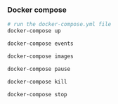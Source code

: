 ### Docker compose
```bash
# run the docker-compose.yml file
docker-compose up
```
```bash
docker-compose events
```
```bash
docker-compose images
```
```bash
docker-compose pause
```
```bash
docker-compose kill
```
```bash
docker-compose stop
```